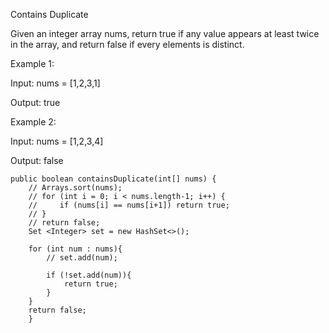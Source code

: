 Contains Duplicate

Given an integer array nums, return true if any value appears at least twice in the array, and return false if every elements is distinct.

Example 1:

Input: nums = [1,2,3,1]

Output: true

Example 2:

Input: nums = [1,2,3,4]

Output: false


    public boolean containsDuplicate(int[] nums) {
        // Arrays.sort(nums);
        // for (int i = 0; i < nums.length-1; i++) {
        //     if (nums[i] == nums[i+1]) return true;  
        // }
        // return false;
        Set <Integer> set = new HashSet<>();
        
        for (int num : nums){
            // set.add(num);
            
            if (!set.add(num)){
                return true;
            }
        }
        return false;
        }
